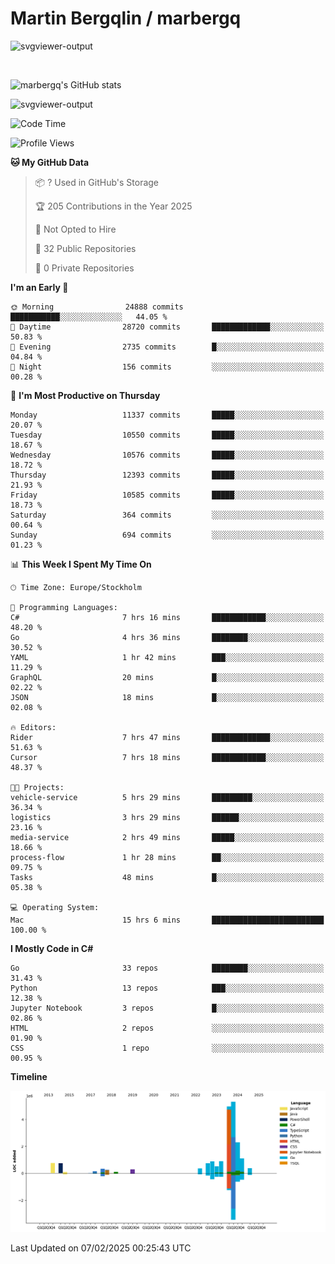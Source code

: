 # Martin Bergqlin / marbergq

![svgviewer-output](https://user-images.githubusercontent.com/2405410/206014777-22d41ecb-c24f-421d-b7d9-bba2cb5bb0de.svg)

<br>

<!--- [![Martin's Week](https://github-readme-stats.vercel.app/api/wakatime?username=marbergq&theme=dark)](https://github.com/anuraghazra/github-readme-stats) -->

![marbergq's GitHub stats](https://github-readme-stats.vercel.app/api?username=marbergq&count_private=true&show_icons=true)

![svgviewer-output](https://wakatime.com/badge/user/3f0a2069-6683-4e19-9a4a-7d21ea815067.svg)

<!--START_SECTION:waka-->
![Code Time](http://img.shields.io/badge/Code%20Time-4%2C772%20hrs%2030%20mins-blue)

![Profile Views](http://img.shields.io/badge/Profile%20Views-0-blue)

**🐱 My GitHub Data** 

> 📦 ? Used in GitHub's Storage 
 > 
> 🏆 205 Contributions in the Year 2025
 > 
> 🚫 Not Opted to Hire
 > 
> 📜 32 Public Repositories 
 > 
> 🔑 0 Private Repositories 
 > 
**I'm an Early 🐤** 

```text
🌞 Morning                24888 commits       ███████████░░░░░░░░░░░░░░   44.05 % 
🌆 Daytime                28720 commits       █████████████░░░░░░░░░░░░   50.83 % 
🌃 Evening                2735 commits        █░░░░░░░░░░░░░░░░░░░░░░░░   04.84 % 
🌙 Night                  156 commits         ░░░░░░░░░░░░░░░░░░░░░░░░░   00.28 % 
```
📅 **I'm Most Productive on Thursday** 

```text
Monday                   11337 commits       █████░░░░░░░░░░░░░░░░░░░░   20.07 % 
Tuesday                  10550 commits       █████░░░░░░░░░░░░░░░░░░░░   18.67 % 
Wednesday                10576 commits       █████░░░░░░░░░░░░░░░░░░░░   18.72 % 
Thursday                 12393 commits       █████░░░░░░░░░░░░░░░░░░░░   21.93 % 
Friday                   10585 commits       █████░░░░░░░░░░░░░░░░░░░░   18.73 % 
Saturday                 364 commits         ░░░░░░░░░░░░░░░░░░░░░░░░░   00.64 % 
Sunday                   694 commits         ░░░░░░░░░░░░░░░░░░░░░░░░░   01.23 % 
```


📊 **This Week I Spent My Time On** 

```text
🕑︎ Time Zone: Europe/Stockholm

💬 Programming Languages: 
C#                       7 hrs 16 mins       ████████████░░░░░░░░░░░░░   48.20 % 
Go                       4 hrs 36 mins       ████████░░░░░░░░░░░░░░░░░   30.52 % 
YAML                     1 hr 42 mins        ███░░░░░░░░░░░░░░░░░░░░░░   11.29 % 
GraphQL                  20 mins             █░░░░░░░░░░░░░░░░░░░░░░░░   02.22 % 
JSON                     18 mins             █░░░░░░░░░░░░░░░░░░░░░░░░   02.08 % 

🔥 Editors: 
Rider                    7 hrs 47 mins       █████████████░░░░░░░░░░░░   51.63 % 
Cursor                   7 hrs 18 mins       ████████████░░░░░░░░░░░░░   48.37 % 

🐱‍💻 Projects: 
vehicle-service          5 hrs 29 mins       █████████░░░░░░░░░░░░░░░░   36.34 % 
logistics                3 hrs 29 mins       ██████░░░░░░░░░░░░░░░░░░░   23.16 % 
media-service            2 hrs 49 mins       █████░░░░░░░░░░░░░░░░░░░░   18.66 % 
process-flow             1 hr 28 mins        ██░░░░░░░░░░░░░░░░░░░░░░░   09.75 % 
Tasks                    48 mins             █░░░░░░░░░░░░░░░░░░░░░░░░   05.38 % 

💻 Operating System: 
Mac                      15 hrs 6 mins       █████████████████████████   100.00 % 
```

**I Mostly Code in C#** 

```text
Go                       33 repos            ████████░░░░░░░░░░░░░░░░░   31.43 % 
Python                   13 repos            ███░░░░░░░░░░░░░░░░░░░░░░   12.38 % 
Jupyter Notebook         3 repos             █░░░░░░░░░░░░░░░░░░░░░░░░   02.86 % 
HTML                     2 repos             ░░░░░░░░░░░░░░░░░░░░░░░░░   01.90 % 
CSS                      1 repo              ░░░░░░░░░░░░░░░░░░░░░░░░░   00.95 % 
```



**Timeline**

![Lines of Code chart](https://raw.githubusercontent.com/marbergq/marbergq/main/assets/bar_graph.png)


 Last Updated on 07/02/2025 00:25:43 UTC
<!--END_SECTION:waka-->
